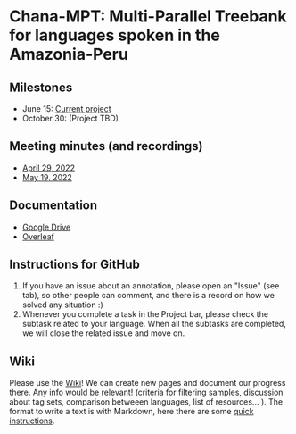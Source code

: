 # Chana-MPT: Multi-Parallel Treebank for languages spoken in the Amazonia-Peru

## Milestones

- June 15: [Current project](https://github.com/javiervz/UD-lenguas-peruanas/projects/1)
- October 30: (Project TBD)

## Meeting minutes (and recordings)

- [April 29, 2022](https://github.com/javiervz/UD-lenguas-peruanas/wiki/Reunion-del-29-de-Abril)
- [May 19, 2022](https://github.com/javiervz/UD-lenguas-peruanas/wiki/Reunion-del-19-de-Mayo)

## Documentation

- [Google Drive](https://drive.google.com/drive/folders/1Q2psHvhLUYtLC45_HcflEtlP40Ai153n?usp=sharing)
- [Overleaf](https://www.overleaf.com/3874999842gqwkppgjykcy)

## Instructions for GitHub

1. If you have an issue about an annotation, please open an "Issue" (see tab), so other people can comment, and there is a record on how we solved any situation :)
2. Whenever you complete a task in the Project bar, please check the subtask related to your language. When all the subtasks are completed, we will close the related issue and move on.

## Wiki

Please use the [Wiki](https://github.com/javiervz/UD-lenguas-peruanas/wiki)! We can create new pages and document our progress there. Any info would be relevant! (criteria for filtering samples, discussion about tag sets, comparison betweeen languages, list of resources... ). The format to write a text is with Markdown, here there are some [quick instructions](https://github.com/adam-p/markdown-here/wiki/Markdown-Cheatsheet).
